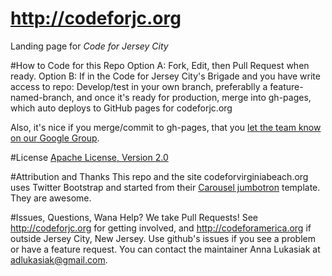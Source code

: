 http://codeforjc.org
===================

Landing page for *Code for Jersey City*

#How to Code for this Repo
Option A: Fork, Edit, then Pull Request when ready.
Option B: If in the Code for Jersey City's Brigade and you have write access to repo: Develop/test in your own branch, preferablly a feature-named-branch, and once it's ready for production, merge into gh-pages, which auto deploys to GitHub pages for codeforjc.org

Also, it's nice if you merge/commit to gh-pages, that you [let the team know on our Google Group](https://groups.google.com/a/codeforamerica.org/forum/#!forum/openjc).

#License
[Apache License, Version 2.0](http://www.apache.org/licenses/LICENSE-2.0)

#Attribution and Thanks
This repo and the site codeforvirginiabeach.org uses Twitter Bootstrap and started from their [Carousel jumbotron](http://twitter.github.com/bootstrap/examples/carousel.html) template. They are awesome.

#Issues, Questions, Wana Help?
We take Pull Requests! See http://codeforjc.org for getting involved, and http://codeforamerica.org if outside Jersey City, New Jersey. Use github's issues if you see a problem or have a feature request. You can contact the maintainer Anna Lukasiak at adlukasiak@gmail.com.
